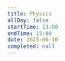 ```yaml
---
title: Physics
allDay: false
startTime: 13:00
endTime: 15:00
date: 2025-06-10
completed: null
---
```

